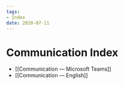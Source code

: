 ```yaml
---
tags:
- Index
date: 2020-07-11
---
```


# Communication  Index

<!--
```dataview
List
From #Communicate 
```
-->

- [[Communication — Microsoft Teams]]
- [[Communication — English]]

